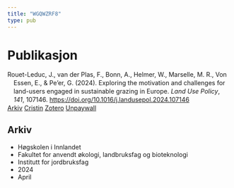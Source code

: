 ```yaml
---
title: "WGQWZRF8"
type: pub
---
```

<h1>Publikasjon</h1>
<article id="csl-bib-container-WGQWZRF8" class="csl-bib-container">
  <div class="csl-bib-body" style="line-height: 1.35; padding-left: 1em; text-indent:-1em;">
  <div class="csl-entry">Rouet-Leduc, J., van der Plas, F., Bonn, A., Helmer, W., Marselle, M. R., Von Essen, E., &amp; Pe&#x2019;er, G. (2024). Exploring the motivation and challenges for land-users engaged in sustainable grazing in Europe. <i>Land Use Policy</i>, <i>141</i>, 107146. <a href="https://doi.org/10.1016/j.landusepol.2024.107146">https://doi.org/10.1016/j.landusepol.2024.107146</a></div>
</div>
  <div class="csl-bib-buttons">
    <a href="#taxonomy-article-WGQWZRF8" class="csl-bib-button">Arkiv</a>
    <a href="https://app.cristin.no/results/show.jsf?id=2262058" alt="Cristin URL" class="csl-bib-button">Cristin</a>
    <a href="http://zotero.org/groups/5402882/items/WGQWZRF8" alt="Zotero URL" class="csl-bib-button">Zotero</a>
    <a href="https://doi.org/10.1016/j.landusepol.2024.107146" class="csl-bib-button">Unpaywall</a>
  </div>
  <div id="csl-bib-meta-container-WGQWZRF8"></div>
</article>
<div id="csl-bib-meta-WGQWZRF8" class="csl-bib-meta">
  <article id="taxonomy-article-WGQWZRF8" class="taxonomy-article">
    <h1>Arkiv</h1>
    <ul>
      <li>Høgskolen i Innlandet</li>
      <li>Fakultet for anvendt økologi, landbruksfag og bioteknologi</li>
      <li>Institutt for jordbruksfag</li>
      <li>2024</li>
      <li>April</li>
    </ul>
  </article>
</div>
